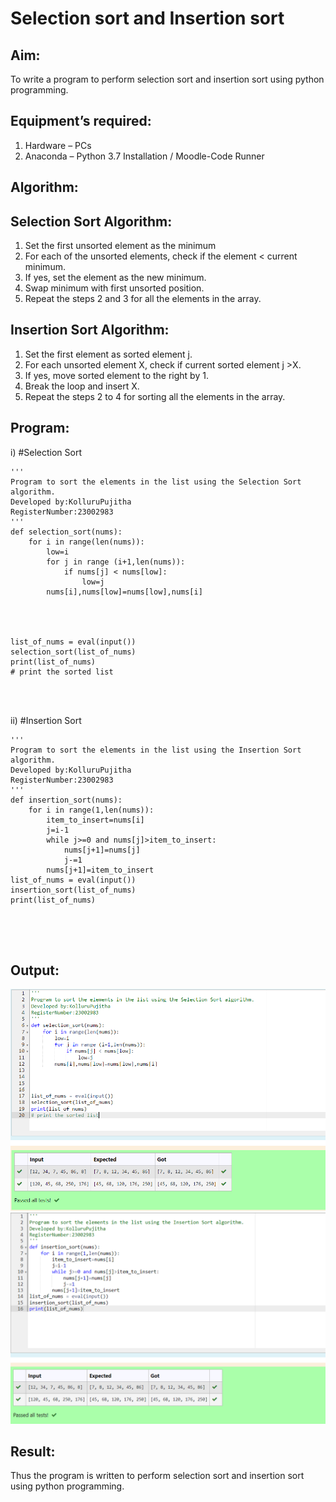 # Selection sort and Insertion sort
## Aim:
To write a program to perform selection sort and insertion sort using python programming.
## Equipment’s required:
1.	Hardware – PCs
2.	Anaconda – Python 3.7 Installation / Moodle-Code Runner
## Algorithm:
## Selection Sort Algorithm:
1.	Set the first unsorted element as the minimum
2.	For each of the unsorted elements, check if the element < current minimum.
3.	If yes, set the element as the new minimum.
4.	Swap minimum with first unsorted position.
5.	Repeat the steps 2 and 3 for all the elements in the array.
## Insertion Sort Algorithm:
1.	Set the first element as sorted element j.
2.	For each unsorted element X, check if current sorted element j >X.
3.	If yes, move sorted element to the right by 1.
4.	Break the loop and insert X.
5.	Repeat the steps 2 to 4 for sorting all the elements in the array.
## Program:
i)	#Selection Sort
```
''' 
Program to sort the elements in the list using the Selection Sort algorithm.
Developed by:KolluruPujitha
RegisterNumber:23002983 
'''
def selection_sort(nums):
    for i in range(len(nums)):
        low=i
        for j in range (i+1,len(nums)):
            if nums[j] < nums[low]:
                low=j
        nums[i],nums[low]=nums[low],nums[i]
    
    
    
    
list_of_nums = eval(input())
selection_sort(list_of_nums)
print(list_of_nums)
# print the sorted list




```
ii)	#Insertion Sort
```
''' 
Program to sort the elements in the list using the Insertion Sort algorithm.
Developed by:KolluruPujitha
RegisterNumber:23002983 
'''
def insertion_sort(nums):
    for i in range(1,len(nums)):
        item_to_insert=nums[i]
        j=i-1
        while j>=0 and nums[j]>item_to_insert:
            nums[j+1]=nums[j]
            j-=1
        nums[j+1]=item_to_insert
list_of_nums = eval(input())
insertion_sort(list_of_nums)
print(list_of_nums)





```

## Output:
![Alt text](<Screenshot 2023-12-01 222901.png>)
![Alt text](<Screenshot 2023-12-01 222918.png>)

## Result:
Thus the program is written to perform selection sort and insertion sort using python programming.
